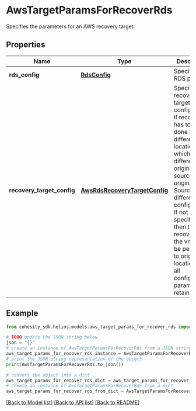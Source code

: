 # AwsTargetParamsForRecoverRds

Specifies the parameters for an AWS recovery target.

## Properties

Name | Type | Description | Notes
------------ | ------------- | ------------- | -------------
**rds_config** | [**RdsConfig**](RdsConfig.md) | Specifies the RDS params. | [optional] 
**recovery_target_config** | [**AwsRdsRecoveryTargetConfig**](AwsRdsRecoveryTargetConfig.md) | Specifies the recovery target configuration if recovery has to be done to a different location which is different from original source or to original Source with different configuration. If not specified, then the recovery of the vms will be performed to original location with all configuration parameters retained. | [optional] 

## Example

```python
from cohesity_sdk.helios.models.aws_target_params_for_recover_rds import AwsTargetParamsForRecoverRds

# TODO update the JSON string below
json = "{}"
# create an instance of AwsTargetParamsForRecoverRds from a JSON string
aws_target_params_for_recover_rds_instance = AwsTargetParamsForRecoverRds.from_json(json)
# print the JSON string representation of the object
print(AwsTargetParamsForRecoverRds.to_json())

# convert the object into a dict
aws_target_params_for_recover_rds_dict = aws_target_params_for_recover_rds_instance.to_dict()
# create an instance of AwsTargetParamsForRecoverRds from a dict
aws_target_params_for_recover_rds_from_dict = AwsTargetParamsForRecoverRds.from_dict(aws_target_params_for_recover_rds_dict)
```
[[Back to Model list]](../README.md#documentation-for-models) [[Back to API list]](../README.md#documentation-for-api-endpoints) [[Back to README]](../README.md)


